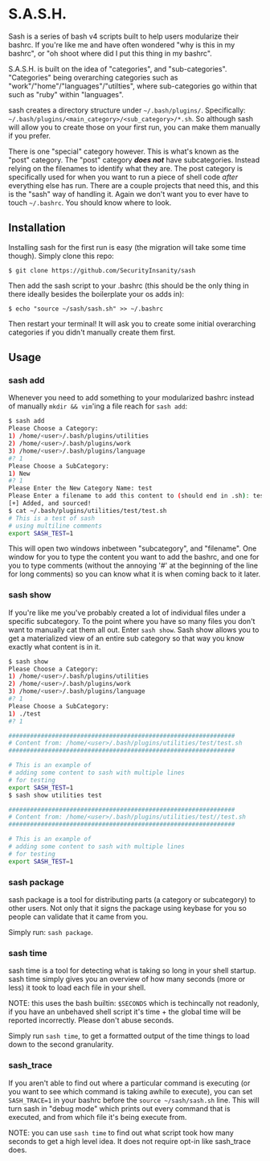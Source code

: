 # S.A.S.H. #

Sash is a series of bash v4 scripts built to help users modularize their bashrc.
If you're like me and have often wondered "why is this in my bashrc", or "oh shoot
where did I put this thing in my bashrc".

S.A.S.H. is built on the idea of "categories", and "sub-categories". "Categories"
being overarching categories such as "work"/"home"/"languages"/"utilties", where
sub-categories go within that such as "ruby" within "languages".

sash creates a directory structure under `~/.bash/plugins/`. Specifically:
`~/.bash/plugins/<main_category>/<sub_category>/*.sh`. So although
sash will allow you to create those on your first run, you can make them
manually if you prefer.

There is one "special" category however. This is what's known as the "post" category.
The "post" category ***does not*** have subcategories. Instead relying on the filenames
to identify what they are. The post category is specifically used for when you want to run
a piece of shell code _after_ everything else has run. There are a couple projects that need
this, and this is the "sash" way of handling it. Again we don't want you to ever have to touch
`~/.bashrc`. You should know where to look.

## Installation ##

Installing sash for the first run is easy (the migration will take some time though).
Simply clone this repo:

```
$ git clone https://github.com/SecurityInsanity/sash
```

Then add the sash script to your .bashrc (this should be the only thing in there
ideally besides the boilerplate your os adds in):

```
$ echo "source ~/sash/sash.sh" >> ~/.bashrc
```

Then restart your terminal! It will ask you to create some initial overarching
categories if you didn't manually create them first.

## Usage ##

### sash add ###

Whenever you need to add something to your modularized bashrc instead of manually
`mkdir && vim`'ing a file reach for `sash add`:

```bash
$ sash add
Please Choose a Category:
1) /home/<user>/.bash/plugins/utilities
2) /home/<user>/.bash/plugins/work
3) /home/<user>/.bash/plugins/language
#? 1
Please Choose a SubCategory:
1) New
#? 1
Please Enter the New Category Name: test
Please Enter a filename to add this content to (should end in .sh): test.sh
[+] Added, and sourced!
$ cat ~/.bash/plugins/utilities/test/test.sh
# This is a test of sash
# using multiline comments
export SASH_TEST=1
```

This will open two windows inbetween "subcategory", and "filename". One window for you
to type the content you want to add the bashrc, and one for you to type comments
(without the annoying '#' at the beginning of the line for long comments) so you can
know what it is when coming back to it later.

### sash show ###

If you're like me you've probably created a lot of individual files under a specific subcategory.
To the point where you have so many files you don't want to manually cat them all out. Enter `sash show`.
Sash show allows you to get a materialized view of an entire sub category so that way you know exactly what
content is in it.

```bash
$ sash show
Please Choose a Category:
1) /home/<user>/.bash/plugins/utilities
2) /home/<user>/.bash/plugins/work
3) /home/<user>/.bash/plugins/language
#? 1
Please Choose a SubCategory:
1) ./test
#? 1

###############################################################
# Content from: /home/<user>/.bash/plugins/utilities/test/test.sh
###############################################################

# This is an example of
# adding some content to sash with multiple lines
# for testing
export SASH_TEST=1
$ sash show utilities test

###############################################################
# Content from: /home/<user>/.bash/plugins/utilities/test//test.sh
###############################################################

# This is an example of
# adding some content to sash with multiple lines
# for testing
export SASH_TEST=1
```

### sash package ###

sash package is a tool for distributing parts (a category or subcategory) to
other users. Not only that it signs the package using keybase for you so people
can validate that it came from you.

Simply run: `sash package`.

### sash time ###

sash time is a tool for detecting what is taking so long in your shell startup.
sash time simply gives you an overview of how many seconds (more or less) it
took to load each file in your shell.

NOTE: this uses the bash builtin: `$SECONDS` which is techincally not readonly,
if you have an unbehaved shell script it's time + the global time will be
reported incorrectly. Please don't abuse seconds.

Simply run `sash time`, to get a formatted output of the time things to load
down to the second granularity.

### sash_trace ###

If you aren't able to find out where a particular command is executing (or you want to see which
command is taking awhile to execute), you can set `SASH_TRACE=1` in your bashrc before the `source ~/sash/sash.sh`
line. This will turn sash in "debug mode" which prints out every command that is executed, and from which file it's
being execute from.

NOTE: you can use `sash time` to find out what script took how many seconds to get a high level idea. It does
not require opt-in like sash_trace does.
